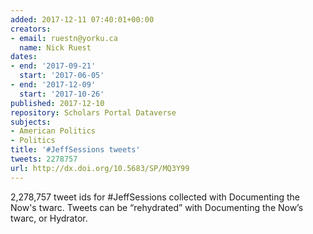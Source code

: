 ```yaml
---
added: 2017-12-11 07:40:01+00:00
creators:
- email: ruestn@yorku.ca
  name: Nick Ruest
dates:
- end: '2017-09-21'
  start: '2017-06-05'
- end: '2017-12-09'
  start: '2017-10-26'
published: 2017-12-10
repository: Scholars Portal Dataverse
subjects:
- American Politics
- Politics
title: '#JeffSessions tweets'
tweets: 2278757
url: http://dx.doi.org/10.5683/SP/MQ3Y99
---
```


2,278,757 tweet ids for #JeffSessions collected with Documenting the Now's twarc. Tweets can be “rehydrated” with Documenting the Now’s twarc, or Hydrator.
